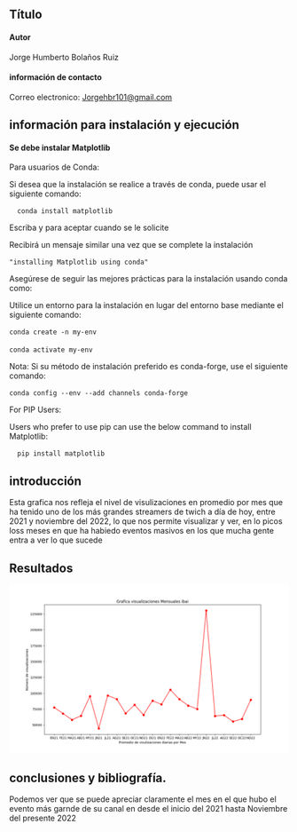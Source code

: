 ## Título

#### Autor
  Jorge Humberto Bolaños Ruiz
#### información de contacto
  Correo electronico: Jorgehbr101@gmail.com
## información para instalación y ejecución
#### Se debe instalar Matplotlib
  Para usuarios de Conda:
  
  Si desea que la instalación se realice a través de conda, puede usar el siguiente comando: 

      conda install matplotlib
      
  Escriba y para aceptar cuando se le solicite
  
  Recibirá un mensaje similar una vez que se complete la instalación
  
    "installing Matplotlib using conda"
    
  Asegúrese de seguir las mejores prácticas para la instalación usando conda como:

  Utilice un entorno para la instalación en lugar del entorno base mediante el siguiente comando:
  
    conda create -n my-env
    
    conda activate my-env
    
    
 Nota: Si su método de instalación preferido es conda-forge, use el siguiente comando:
  
    conda config --env --add channels conda-forge
    
For PIP Users:
    
Users who prefer to use pip can use the below command to install Matplotlib:

      pip install matplotlib


## introducción
Esta grafica nos refleja el nivel de visulizaciones en promedio por mes que ha tenido uno de los más grandes streamers de twich a día de hoy, entre 2021 y noviembre
del 2022, lo que nos permite visualizar y ver, en lo picos loss meses en que ha habiedo eventos masivos en los que mucha gente entra a ver lo que sucede

## Resultados

![Grafica de las visulizaciones de Ibai](Figure_1.png)


## conclusiones y bibliografía.
Podemos ver que se puede apreciar claramente el mes en el que hubo el evento más garnde de su canal en desde el inicio del 2021 hasta Noviembre del presente 2022


